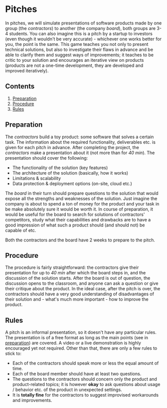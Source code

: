 # Pitches

In pitches, we will simulate presentations of software products made by one group (the _contractors_) to another (the company _board_), both groups are 3-4 students. You can also imagine this is a pitch by a startup to investors (even though it wouldn't be very accurate) - whichever one works better for you, the point is the same. This game teaches you not only to present technical solutions, but also to investigate their flaws in advance and be able to clarify them and suggest ways of improvements; it teaches to be critic to your solution and encourages an iterative view on products (products are not a one-time development, they are developed and improved iteratively).


## Contents

1. [Preparation](#preparation)
2. [Procedure](#procedure)
3. [Rules](#rules)


## Preparation

The _contractors_ build a toy product: some software that solves a certain task. The information about the required functionality, deliverables etc. is given for each pitch in advance. After completing the project, the _contractors_ make a presentation about it (not more than for _40 min_). The presentation should cover the following:
* The functionality of the solution (key features)
* The architecture of the solution (basically, how it works)
* Limitations & scalability
* Data protection & deployment options (on-site, cloud etc.)

The _board_ in their turn should prepare questions to the solution that would expose all the strengths and weaknesses of the solution. Just imagine the company is about to spend a ton of money for the product and your task in be make absolutely sure it would be worth it. In course of preparation, it would be useful for the board to search for solutions of contractors' competitors, study what their capabilities and drawbacks are to have a good impression of what such a product should (and should not) be capable of etc.

Both the contractors and the board have 2 weeks to prepare to the pitch.


## Procedure

The procedure is fairly straightforward: the contractors give their presentation for up to _40 min_ after which the board steps in, and the discussion of the solution starts. After the board is out of question, the discussion opens to the classroom, and anyone can ask a question or give their critique about the product. In the ideal case, after the pitch is over, the contractors should have a very good understanding of disadvantages of their solution and - what's much more important - how to improve the product.


## Rules

A pitch is an informal presentation, so it doesn't have any particular rules. The presentation is of a free format as long as the main points (see in [preparation](#preparation)) are covered. A video or a live demonstration is highly encouraged yet not required. Other than that, there are only a few rules to stick to:

* Each of the contractors should speak more or less the equal amount of time.
* Each of the board member should have at least two questions.
* The questions to the contractors should concern only the product and product-related topics; it is however **okay** to ask questions about usage / behavior etc. of the product in unexpected settings.
* It is **totally fine** for the contractors to suggest improvised workarounds and improvements.